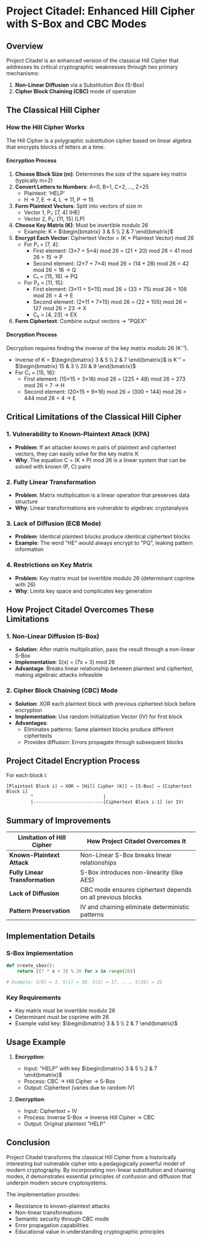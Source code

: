 # Project Citadel: Enhanced Hill Cipher with S-Box and CBC Modes

## Overview

Project Citadel is an enhanced version of the classical Hill Cipher that addresses its critical cryptographic weaknesses through two primary mechanisms:
1. **Non-Linear Diffusion** via a Substitution Box (S-Box)
2. **Cipher Block Chaining (CBC)** mode of operation

## The Classical Hill Cipher

### How the Hill Cipher Works

The Hill Cipher is a polygraphic substitution cipher based on linear algebra that encrypts blocks of letters at a time.

#### Encryption Process

1. **Choose Block Size (m)**: Determines the size of the square key matrix (typically m=2)
2. **Convert Letters to Numbers**: A=0, B=1, C=2, ..., Z=25
   - Plaintext: 'HELP'
   - H → 7, E → 4, L → 11, P → 15
3. **Form Plaintext Vectors**: Split into vectors of size m
   - Vector 1, P₁: [7, 4] (HE)
   - Vector 2, P₂: [11, 15] (LP)
4. **Choose Key Matrix (K)**: Must be invertible modulo 26
   - Example: K = $\begin{bmatrix} 3 & 5 \\ 2 & 7 \end{bmatrix}$
5. **Encrypt Each Vector**: Ciphertext Vector = (K × Plaintext Vector) mod 26
   - For P₁ = [7, 4]:
     - First element: (3×7 + 5×4) mod 26 = (21 + 20) mod 26 = 41 mod 26 = 15 → P
     - Second element: (2×7 + 7×4) mod 26 = (14 + 28) mod 26 = 42 mod 26 = 16 → Q
     - C₁ = [15, 16] → PQ
   - For P₂ = [11, 15]:
     - First element: (3×11 + 5×15) mod 26 = (33 + 75) mod 26 = 108 mod 26 = 4 → E
     - Second element: (2×11 + 7×15) mod 26 = (22 + 105) mod 26 = 127 mod 26 = 23 → X
     - C₂ = [4, 23] → EX
6. **Form Ciphertext**: Combine output vectors → "PQEX"

#### Decryption Process

Decryption requires finding the inverse of the key matrix modulo 26 (K⁻¹).

- Inverse of K = $\begin{bmatrix} 3 & 5 \\ 2 & 7 \end{bmatrix}$ is K⁻¹ = $\begin{bmatrix} 15 & 3 \\ 20 & 9 \end{bmatrix}$
- For C₁ = [15, 16]:
  - First element: (15×15 + 3×16) mod 26 = (225 + 48) mod 26 = 273 mod 26 = 7 → H
  - Second element: (20×15 + 9×16) mod 26 = (300 + 144) mod 26 = 444 mod 26 = 4 → E

## Critical Limitations of the Classical Hill Cipher

### 1. Vulnerability to Known-Plaintext Attack (KPA)
- **Problem**: If an attacker knows m pairs of plaintext and ciphertext vectors, they can easily solve for the key matrix K
- **Why**: The equation C = (K × P) mod 26 is a linear system that can be solved with known (P, C) pairs

### 2. Fully Linear Transformation
- **Problem**: Matrix multiplication is a linear operation that preserves data structure
- **Why**: Linear transformations are vulnerable to algebraic cryptanalysis

### 3. Lack of Diffusion (ECB Mode)
- **Problem**: Identical plaintext blocks produce identical ciphertext blocks
- **Example**: The word "HE" would always encrypt to "PQ", leaking pattern information

### 4. Restrictions on Key Matrix
- **Problem**: Key matrix must be invertible modulo 26 (determinant coprime with 26)
- **Why**: Limits key space and complicates key generation

## How Project Citadel Overcomes These Limitations

### 1. Non-Linear Diffusion (S-Box)
- **Solution**: After matrix multiplication, pass the result through a non-linear S-Box
- **Implementation**: S(x) = (7x + 3) mod 26
- **Advantage**: Breaks linear relationship between plaintext and ciphertext, making algebraic attacks infeasible

### 2. Cipher Block Chaining (CBC) Mode
- **Solution**: XOR each plaintext block with previous ciphertext block before encryption
- **Implementation**: Use random Initialization Vector (IV) for first block
- **Advantages**:
  - Eliminates patterns: Same plaintext blocks produce different ciphertexts
  - Provides diffusion: Errors propagate through subsequent blocks

## Project Citadel Encryption Process

For each block i:

```
[Plaintext Block i] → XOR → [Hill Cipher (K)] → [S-Box] → [Ciphertext Block i]
         ^                          |
         |--------------------------[Ciphertext Block i-1] (or IV)
```

## Summary of Improvements

| Limitation of Hill Cipher | How Project Citadel Overcomes It |
|---------------------------|----------------------------------|
| **Known-Plaintext Attack** | Non-Linear S-Box breaks linear relationships |
| **Fully Linear Transformation** | S-Box introduces non-linearity (like AES) |
| **Lack of Diffusion** | CBC mode ensures ciphertext depends on all previous blocks |
| **Pattern Preservation** | IV and chaining eliminate deterministic patterns |

## Implementation Details

### S-Box Implementation
```python
def create_sbox():
    return [(7 * x + 3) % 26 for x in range(26)]

# Example: S(0) = 3, S(1) = 10, S(2) = 17, ..., S(25) = 22
```

### Key Requirements
- Key matrix must be invertible modulo 26
- Determinant must be coprime with 26
- Example valid key: $\begin{bmatrix} 3 & 5 \\ 2 & 7 \end{bmatrix}$

## Usage Example

1. **Encryption**:
   - Input: "HELP" with key $\begin{bmatrix} 3 & 5 \\ 2 & 7 \end{bmatrix}$
   - Process: CBC → Hill Cipher → S-Box
   - Output: Ciphertext (varies due to random IV)

2. **Decryption**:
   - Input: Ciphertext + IV
   - Process: Inverse S-Box → Inverse Hill Cipher → CBC
   - Output: Original plaintext "HELP"

## Conclusion

Project Citadel transforms the classical Hill Cipher from a historically interesting but vulnerable cipher into a pedagogically powerful model of modern cryptography. By incorporating non-linear substitution and chaining modes, it demonstrates essential principles of confusion and diffusion that underpin modern secure cryptosystems.

The implementation provides:
- Resistance to known-plaintext attacks
- Non-linear transformations
- Semantic security through CBC mode
- Error propagation capabilities
- Educational value in understanding cryptographic principles
